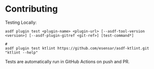 # Contributing

Testing Locally:

```shell
asdf plugin test <plugin-name> <plugin-url> [--asdf-tool-version <version>] [--asdf-plugin-gitref <git-ref>] [test-command*]

#
asdf plugin test ktlint https://github.com/esensar/asdf-ktlint.git "ktlint --help"
```

Tests are automatically run in GitHub Actions on push and PR.

